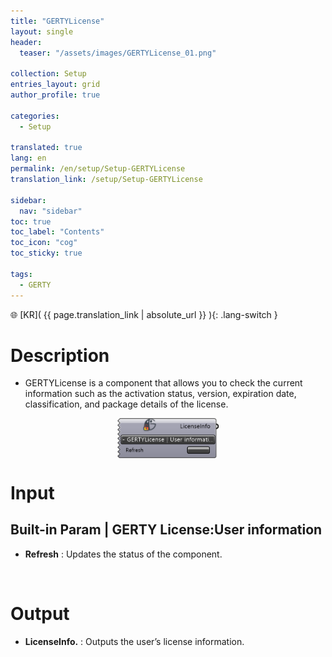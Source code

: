 ```yaml
---
title: "GERTYLicense"
layout: single
header:
  teaser: "/assets/images/GERTYLicense_01.png"

collection: Setup
entries_layout: grid
author_profile: true

categories:
  - Setup

translated: true
lang: en
permalink: /en/setup/Setup-GERTYLicense
translation_link: /setup/Setup-GERTYLicense

sidebar:
  nav: "sidebar"
toc: true
toc_label: "Contents"
toc_icon: "cog"
toc_sticky: true

tags: 
  - GERTY
---
```


🌐 [KR]( {{ page.translation_link | absolute_url }} ){: .lang-switch }

# Description

* GERTYLicense is a component that allows you to check the current information such as the activation status, version, expiration date, classification, and package details of the license.

<p align="center">  <img src="/assets/images/GERTYLicense_01.png" align="center" width="32%"></p>

# Input
## Built-in Param | GERTY License:User information

* **Refresh** : Updates the status of the component.

<br>

# Output

* **LicenseInfo.** :  Outputs the user’s license information.
